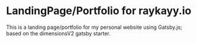 # LandingPage/Portfolio for raykayy.io

This is a landing page/portfolio for my personal website using Gatsby.js;
based on the dimensionsV2 gatsby starter.